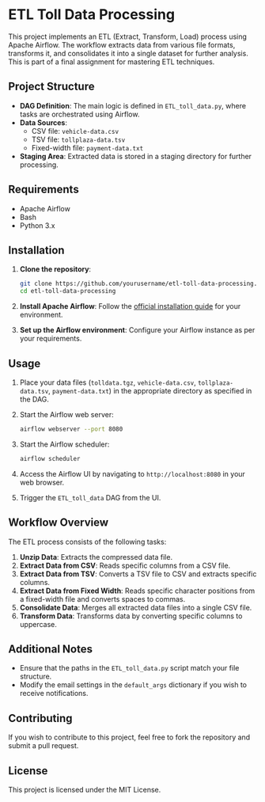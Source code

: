 # ETL Toll Data Processing

This project implements an ETL (Extract, Transform, Load) process using Apache Airflow. The workflow extracts data from various file formats, transforms it, and consolidates it into a single dataset for further analysis. This is part of a final assignment for mastering ETL techniques.

## Project Structure

- **DAG Definition**: The main logic is defined in `ETL_toll_data.py`, where tasks are orchestrated using Airflow.
- **Data Sources**:
  - CSV file: `vehicle-data.csv`
  - TSV file: `tollplaza-data.tsv`
  - Fixed-width file: `payment-data.txt`
- **Staging Area**: Extracted data is stored in a staging directory for further processing.

## Requirements

- Apache Airflow
- Bash
- Python 3.x

## Installation

1. **Clone the repository**:
    ```sh
    git clone https://github.com/yourusername/etl-toll-data-processing.git
    cd etl-toll-data-processing
    ```

2. **Install Apache Airflow**:
   Follow the [official installation guide](https://airflow.apache.org/docs/apache-airflow/stable/start.html#installation) for your environment.

3. **Set up the Airflow environment**:
   Configure your Airflow instance as per your requirements.

## Usage

1. Place your data files (`tolldata.tgz`, `vehicle-data.csv`, `tollplaza-data.tsv`, `payment-data.txt`) in the appropriate directory as specified in the DAG.

2. Start the Airflow web server:
    ```sh
    airflow webserver --port 8080
    ```

3. Start the Airflow scheduler:
    ```sh
    airflow scheduler
    ```

4. Access the Airflow UI by navigating to `http://localhost:8080` in your web browser.

5. Trigger the `ETL_toll_data` DAG from the UI.

## Workflow Overview

The ETL process consists of the following tasks:

1. **Unzip Data**: Extracts the compressed data file.
2. **Extract Data from CSV**: Reads specific columns from a CSV file.
3. **Extract Data from TSV**: Converts a TSV file to CSV and extracts specific columns.
4. **Extract Data from Fixed Width**: Reads specific character positions from a fixed-width file and converts spaces to commas.
5. **Consolidate Data**: Merges all extracted data files into a single CSV file.
6. **Transform Data**: Transforms data by converting specific columns to uppercase.

## Additional Notes

- Ensure that the paths in the `ETL_toll_data.py` script match your file structure.
- Modify the email settings in the `default_args` dictionary if you wish to receive notifications.

## Contributing

If you wish to contribute to this project, feel free to fork the repository and submit a pull request.

## License

This project is licensed under the MIT License.
